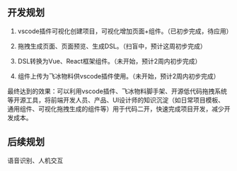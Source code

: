 ## 开发规划

1. vscode插件可视化创建项目，可视化增加页面+组件。（已初步完成，待应用）

1. 拖拽生成页面、页面预览、生成DSL。（扫盲中，预计这周初步完成）

1. DSL转换为Vue、React框架组件。（未开始，预计2周内初步完成）

1. 组件上传为飞冰物料供vscode插件使用。（未开始，预计2周内初步完成）



最终达到的效果：可以利用vscode插件、飞冰物料脚手架、开源低代码拖拽系统等开源工具，将前端开发人员、产品、UI设计师的知识沉淀（如日常项目模板、通用组件、可视化拖拽生成的组件等）用于代码二开，快速完成项目开发，减少开发成本。



## 后续规划

语音识别、人机交互


